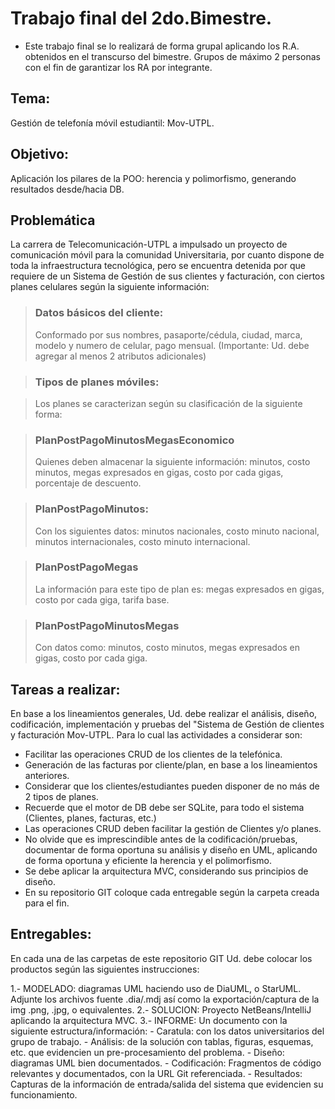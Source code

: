 # Trabajo final del 2do.Bimestre.

* Este trabajo final se lo realizará de forma grupal aplicando los R.A. obtenidos en el transcurso del bimestre. Grupos de máximo 2 personas con el fin de garantizar los RA por integrante. 

## Tema:

Gestión de telefonía móvil estudiantil: Mov-UTPL.

## Objetivo:

Aplicación los pilares de la POO: herencia y polimorfismo, generando resultados desde/hacia DB.

## Problemática

La carrera de Telecomunicación-UTPL a impulsado un proyecto de comunicación móvil para la comunidad Universitaria, por cuanto dispone de toda la infraestructura tecnológica, pero se encuentra detenida por que requiere de un Sistema de Gestión de sus clientes y facturación, con ciertos planes celulares según la siguiente información: 

> ### Datos básicos del cliente:
> Conformado por sus nombres, pasaporte/cédula, ciudad, marca, modelo y numero de celular, pago mensual. (Importante: Ud. debe agregar al menos 2 atributos adicionales)

> ### Tipos de planes móviles:

> Los planes se caracterizan según su clasificación de la siguiente forma: 

> ### PlanPostPagoMinutosMegasEconomico
> Quienes deben almacenar la siguiente información: minutos, costo minutos, megas expresados en gigas, costo por cada gigas, porcentaje de descuento.

> ### PlanPostPagoMinutos:
> Con los siguientes datos: minutos nacionales, costo minuto nacional, minutos internacionales, costo minuto internacional. 

> ### PlanPostPagoMegas
> La información para este tipo de plan es: megas expresados en gigas, costo por cada giga, tarifa base.

> ### PlanPostPagoMinutosMegas
> Con datos como: minutos, costo minutos, megas expresados en gigas, costo por cada giga.


## Tareas a realizar:

En base a los lineamientos generales, Ud. debe realizar el análisis, diseño, codificación, implementación y pruebas del "Sistema de Gestión de clientes y facturación Mov-UTPL. Para lo cual las actividades a considerar son:

- Facilitar las operaciones CRUD de los clientes de la telefónica. 
- Generación de las facturas por cliente/plan, en base a los lineamientos anteriores. 
- Considerar que los clientes/estudiantes pueden disponer de no más de 2 tipos de planes. 
- Recuerde que el motor de DB debe ser SQLite, para todo el sistema (Clientes, planes, facturas, etc.)
- Las operaciones CRUD deben facilitar la gestión de Clientes y/o planes. 
- No olvide que es imprescindible antes de la codificación/pruebas, documentar de forma oportuna su análisis y diseño en UML, aplicando de forma oportuna y eficiente la herencia y el polimorfismo.
- Se debe aplicar la arquitectura MVC, considerando sus principios de diseño. 
- En su repositorio GIT coloque cada entregable según la carpeta creada para el fin. 

## Entregables:

En cada una de las carpetas de este repositorio GIT Ud. debe colocar los productos según las siguientes instrucciones: 

1.- MODELADO: diagramas UML haciendo uso de DiaUML, o StarUML. Adjunte los archivos fuente .dia/.mdj así como la exportación/captura de la img .png, .jpg, o equivalentes. 
2.- SOLUCION: Proyecto NetBeans/IntelliJ aplicando la arquitectura MVC. 
3.- INFORME: Un documento con la siguiente estructura/información:
	- Caratula: con los datos universitarios del grupo de trabajo. 
	- Análisis: de la solución con tablas, figuras, esquemas, etc. que evidencien un pre-procesamiento del problema. 
	- Diseño: diagramas UML bien documentados. 
	- Codificación: Fragmentos de código relevantes y documentados, con la URL Git referenciada. 
	- Resultados: Capturas de la información de entrada/salida del sistema que evidencien su funcionamiento.

